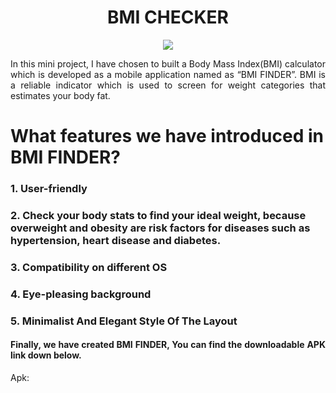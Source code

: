 <h1 align="center">BMI CHECKER</h1>
<p align="center"> <img src="https://calculatormarket.com/wp-content/uploads/2016/10/BMI-Calculator.jpg"> </p>
<p align="justify">In this mini project, I have chosen to built a Body Mass Index(BMI) calculator which is developed as a mobile application named as “BMI FINDER”. BMI is a reliable indicator which is used to screen for weight categories that estimates your body fat.</p>

<h1 align="left">What features we have introduced in BMI FINDER?</h1>

<h3 align="left">1.	User-friendly</h3>
<h3 align="left">2.	 Check your body stats to find your ideal weight, because overweight and obesity are risk factors for diseases such as hypertension, heart disease and diabetes.</h3>
<h3 align="left">3.	Compatibility on different OS</h3>
<h3 align="left">4.	Eye-pleasing background</h3>
<h3 align="left">5.	Minimalist And Elegant Style Of The Layout</h3>

<h4 align="justify">Finally, we have created BMI FINDER, You can find the downloadable APK link down below.</h4>


Apk:
